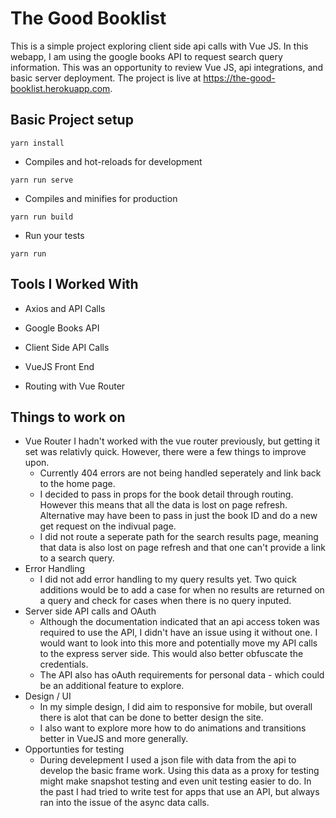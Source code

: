 # The Good Booklist

This is a simple project exploring client side api calls with Vue JS. In this webapp, I am using the google books API to request search query information. This was an opportunity to review Vue JS, api integrations, and basic server deployment. The project is live at https://the-good-booklist.herokuapp.com. 

## Basic Project setup

```
yarn install
```

* Compiles and hot-reloads for development

```
yarn run serve
```

* Compiles and minifies for production

```
yarn run build
```

* Run your tests

```
yarn run 
```

## Tools I Worked With
* Axios and API Calls 

* Google Books API 

* Client Side API Calls 

* VueJS Front End

* Routing with Vue Router

## Things to work on 

* Vue Router
  I hadn't worked with the vue router previously, but getting it set was relativly quick. However, there were a few things to improve upon. 
  * Currently 404 errors are not being handled seperately and link back to the home page.
  * I decided to pass in props for the book detail through routing. However this means that all the data is lost on page refresh. Alternative may have been to pass in just the book ID and do a new get request on the indivual page. 
  * I did not route a seperate path for the search results page, meaning that data is also lost on page refresh and that one can't provide a link to a search query.  
* Error Handling
  * I did not add error handling to my query results yet. Two quick additions would be to add a case for when no results are returned on a query and check for cases when there is no query inputed. 
* Server side API calls and OAuth
  * Although the documentation indicated that an api access token was required to use the API, I didn't have an issue using it without one. I would want to look into this more and potentially move my API calls to the express server side. This would also better obfuscate the credentials. 
  * The API also has oAuth requirements for personal data - which could be an additional feature to explore. 
* Design / UI
  * In my simple design, I did aim to responsive for mobile, but overall there is alot that can be done to better design the site. 
  * I also want to explore more how to do animations and transitions better in VueJS and more generally. 
* Opportunties for testing
  * During develepment I used a json file with data from the api to develop the basic frame work. Using this data as a proxy for testing might make snapshot testing and even unit testing easier to do. In the past I had tried to write test for apps that use an API, but always ran into the issue of the async data calls. 



